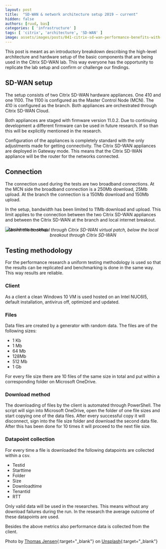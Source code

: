 ```yaml
---
layout: post
title:  "SD-WAN & network architecture setup 2019 – current"
hidden: false
authors: [ruud, bas]
categories: [ 'infrastructure' ]
tags: [ 'citrix', 'architecture', 'SD-WAN' ]
image: assets/images/posts/041-citrix-sd-wan-performance-benefits-with-office-365-optimization/041-sd-wan-network-architecture-setup-2019-feature-image.png
---
```

This post is meant as an introductory breakdown describing the high-level architecture and hardware setup of the basic components that are being used in the Citrix SD-WAN lab.
This way everyone has the opportunity to replicate the lab setup and confirm or challenge our findings.

## SD-WAN setup
The setup consists of two Citrix SD-WAN hardware appliances. One 410 and one 1100. The 1100 is configured as the Master Control Node (MCN). The 410 is configured as the branch. Both appliances are orchestrated through Citrix SD-WAN Cloud.

Both appliances are staged with firmware version 11.0.2. Due to continuing development a different firmware can be used in future research. If so than this will be explicitly mentioned in the research.

Configuration of the appliances is completely standard with the only adjustments made for getting connectivity. The Citrix SD-WAN appliances are deployed in Gateway mode. This means that the Citrix SD-WAN appliance will be the router for the networks connected.

## Connection
The connection used during the tests are two broadband connections. At the MCN side the broadband connection is a 250Mb download, 25Mb upload. At the branch the connection is a 150Mb download and 150Mb upload.

In the setup, bandwidth has been limited to 11Mb download and upload. This limit applies to the connection between the two Citrix SD-WAN appliances and between the Citrix SD-WAN at the branch and local internet breakout.

![architecture-setup]({{site.baseurl}}/assets/images/posts/041-citrix-sd-wan-performance-benefits-with-office-365-optimization/041-sd-wan-network-architecture-setup.png)
<p align="center" style="margin-top: -30px;" >
  <i>Above: the backhaul through Citrix SD-WAN virtual patch, below the local breakout through Citrix SD-WAN</i>
</p>

## Testing methodology
For the performance research a uniform testing methodology is used so that the results can be replicated and benchmarking is done in the same way. This way results are reliable.

### Client
As a client a clean Windows 10 VM is used hosted on an Intel NUC6I5, default installation, antivirus off, optimized and updated.

### Files
Data files are created by a generator with random data. The files are of the following sizes:
  * 1 Kb
  * 1 Mb
  * 64 Mb
  * 128Mb
  * 512 Mb
  * 1 Gb

For every file size there are 10 files of the same size in total and put within a corresponding folder on Microsoft OneDrive.

### Download method

The downloading of files by the client is automated through PowerShell. The script will sign into Microsoft OneDrive, open the folder of one file sizes and start copying one of the data files. After every successful copy it will disconnect, sign into the file size folder and download the second data file. After this has been done for 10 times it will proceed to the next file size.

### Datapoint collection

For every time a file is downloaded the following datapoints are collected within a csv.
  * Testid
  * Starttime
  * Folder
  * Size
  * Downloadtime
  * Tenantid
  * RTT

Only valid data will be used in the researches. This means without any download failures during the run. In the research the average outcome of these datapoints are used.

Besides the above metrics also performance data is collected from the client.

Photo by [Thomas Jensen](https://unsplash.com/@thomasjsn?utm_source=unsplash&utm_medium=referral&utm_content=creditCopyText){:target="_blank"} on [Unsplash](https://unsplash.com/?utm_source=unsplash&utm_medium=referral&utm_content=creditCopyText){:target="_blank"}
